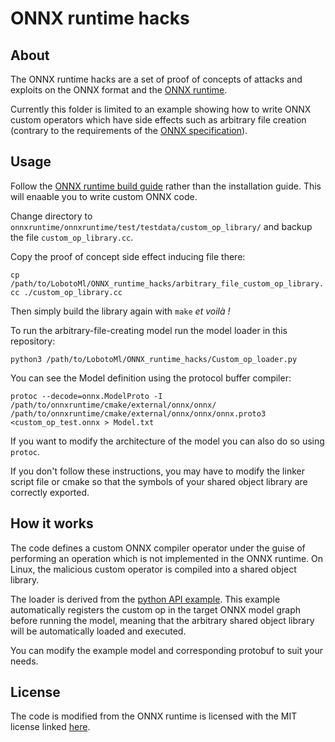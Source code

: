 # ONNX runtime hacks

## About

The ONNX runtime hacks are a set of proof of concepts of attacks and exploits on the ONNX format and the [ONNX runtime](https://onnxruntime.ai/).

Currently this folder is limited to an example showing how to write ONNX custom operators which have side effects such as arbitrary file creation (contrary to the requirements of the [ONNX specification](https://github.com/onnx/onnx)). 

## Usage

Follow the [ONNX runtime build guide](https://onnxruntime.ai/docs/how-to/build/) rather than the installation guide. This will enaable you to write custom ONNX code.

Change directory to `onnxruntime/onnxruntime/test/testdata/custom_op_library/` and backup the file `custom_op_library.cc`.

Copy the proof of concept side effect inducing file there:

```cp /path/to/LobotoMl/ONNX_runtime_hacks/arbitrary_file_custom_op_library.cc ./custom_op_library.cc```

Then simply build the library again with `make` *et voilà !*

To run the arbitrary-file-creating model run the model loader in this repository:

```python3 /path/to/LobotoMl/ONNX_runtime_hacks/Custom_op_loader.py```

You can see the Model definition using the protocol buffer compiler:

```protoc --decode=onnx.ModelProto -I /path/to/onnxruntime/cmake/external/onnx/onnx/ /path/to/onnxruntime/cmake/external/onnx/onnx/onnx.proto3 <custom_op_test.onnx > Model.txt```

If you want to modify the architecture of the model you can also do so using `protoc`.

If you don't follow these instructions, you may have to modify the linker script file or cmake so that the symbols of your shared object library are correctly exported. 

## How it works

The code defines a custom ONNX compiler operator under the guise of performing an operation which is not implemented in the ONNX runtime.
On Linux, the malicious custom operator is compiled into a shared object library. 

The loader is derived from the [python API example](https://github.com/microsoft/onnxruntime/blob/master/onnxruntime/test/python/onnxruntime_test_python.py). 
This example automatically registers the custom op in the target ONNX model graph before running the model, meaning that the arbitrary shared object library will be automatically loaded and executed. 

You can modify the example model and corresponding protobuf to suit your needs.


## License 

The code is modified from the ONNX runtime is licensed with the MIT license linked [here](https://github.com/microsoft/onnxruntime/blob/master/LICENSE).
